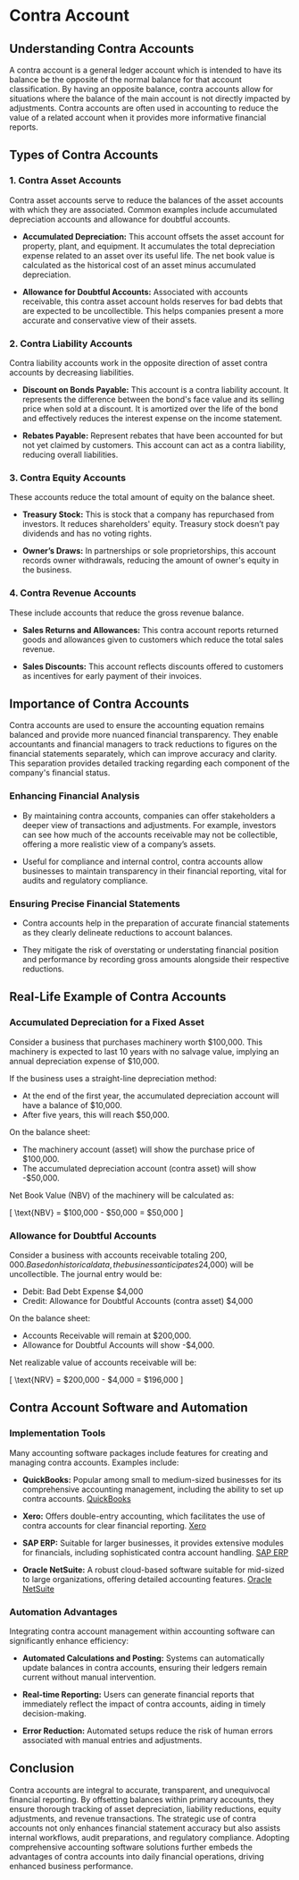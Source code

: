 # Contra Account

## Understanding Contra Accounts

A contra account is a general ledger account which is intended to have its balance be the opposite of the normal balance for that account classification. By having an opposite balance, contra accounts allow for situations where the balance of the main account is not directly impacted by adjustments. Contra accounts are often used in accounting to reduce the value of a related account when it provides more informative financial reports.

## Types of Contra Accounts

### 1. **Contra Asset Accounts**

Contra asset accounts serve to reduce the balances of the asset accounts with which they are associated. Common examples include accumulated depreciation accounts and allowance for doubtful accounts.

- **Accumulated Depreciation:** This account offsets the asset account for property, plant, and equipment. It accumulates the total depreciation expense related to an asset over its useful life. The net book value is calculated as the historical cost of an asset minus accumulated depreciation.
  
- **Allowance for Doubtful Accounts:** Associated with accounts receivable, this contra asset account holds reserves for bad debts that are expected to be uncollectible. This helps companies present a more accurate and conservative view of their assets.

### 2. **Contra Liability Accounts**

Contra liability accounts work in the opposite direction of asset contra accounts by decreasing liabilities.

- **Discount on Bonds Payable:** This account is a contra liability account. It represents the difference between the bond's face value and its selling price when sold at a discount. It is amortized over the life of the bond and effectively reduces the interest expense on the income statement.
  
- **Rebates Payable:** Represent rebates that have been accounted for but not yet claimed by customers. This account can act as a contra liability, reducing overall liabilities.

### 3. **Contra Equity Accounts**

These accounts reduce the total amount of equity on the balance sheet.

- **Treasury Stock:** This is stock that a company has repurchased from investors. It reduces shareholders' equity. Treasury stock doesn’t pay dividends and has no voting rights.
  
- **Owner’s Draws:** In partnerships or sole proprietorships, this account records owner withdrawals, reducing the amount of owner's equity in the business.

### 4. **Contra Revenue Accounts**

These include accounts that reduce the gross revenue balance.

- **Sales Returns and Allowances:** This contra account reports returned goods and allowances given to customers which reduce the total sales revenue.
  
- **Sales Discounts:** This account reflects discounts offered to customers as incentives for early payment of their invoices.

## Importance of Contra Accounts

Contra accounts are used to ensure the accounting equation remains balanced and provide more nuanced financial transparency. They enable accountants and financial managers to track reductions to figures on the financial statements separately, which can improve accuracy and clarity. This separation provides detailed tracking regarding each component of the company's financial status.

### Enhancing Financial Analysis

- By maintaining contra accounts, companies can offer stakeholders a deeper view of transactions and adjustments. For example, investors can see how much of the accounts receivable may not be collectible, offering a more realistic view of a company’s assets.
  
- Useful for compliance and internal control, contra accounts allow businesses to maintain transparency in their financial reporting, vital for audits and regulatory compliance.

### Ensuring Precise Financial Statements

- Contra accounts help in the preparation of accurate financial statements as they clearly delineate reductions to account balances.
  
- They mitigate the risk of overstating or understating financial position and performance by recording gross amounts alongside their respective reductions.

## Real-Life Example of Contra Accounts

### Accumulated Depreciation for a Fixed Asset

Consider a business that purchases machinery worth $100,000. This machinery is expected to last 10 years with no salvage value, implying an annual depreciation expense of $10,000.

If the business uses a straight-line depreciation method:
- At the end of the first year, the accumulated depreciation account will have a balance of $10,000.
- After five years, this will reach $50,000.

On the balance sheet:
  
- The machinery account (asset) will show the purchase price of $100,000.
- The accumulated depreciation account (contra asset) will show -$50,000.
  
Net Book Value (NBV) of the machinery will be calculated as:
  
\[ \text{NBV} = \$100,000 - \$50,000 = \$50,000 \]

### Allowance for Doubtful Accounts

Consider a business with accounts receivable totaling $200,000. Based on historical data, the business anticipates 2% ($4,000) will be uncollectible. The journal entry would be:

- Debit: Bad Debt Expense $4,000
- Credit: Allowance for Doubtful Accounts (contra asset) $4,000

On the balance sheet:
  
- Accounts Receivable will remain at $200,000.
- Allowance for Doubtful Accounts will show -$4,000.

Net realizable value of accounts receivable will be:

\[ \text{NRV} = \$200,000 - \$4,000 = \$196,000 \]

## Contra Account Software and Automation

### Implementation Tools

Many accounting software packages include features for creating and managing contra accounts. Examples include:

- **QuickBooks:** Popular among small to medium-sized businesses for its comprehensive accounting management, including the ability to set up contra accounts. [QuickBooks](https://quickbooks.intuit.com/)
  
- **Xero:** Offers double-entry accounting, which facilitates the use of contra accounts for clear financial reporting. [Xero](https://www.xero.com)

- **SAP ERP:** Suitable for larger businesses, it provides extensive modules for financials, including sophisticated contra account handling. [SAP ERP](https://www.sap.com)

- **Oracle NetSuite:** A robust cloud-based software suitable for mid-sized to large organizations, offering detailed accounting features. [Oracle NetSuite](https://www.netsuite.com)

### Automation Advantages

Integrating contra account management within accounting software can significantly enhance efficiency:
  
- **Automated Calculations and Posting:** Systems can automatically update balances in contra accounts, ensuring their ledgers remain current without manual intervention.
  
- **Real-time Reporting:** Users can generate financial reports that immediately reflect the impact of contra accounts, aiding in timely decision-making.
  
- **Error Reduction:** Automated setups reduce the risk of human errors associated with manual entries and adjustments.

## Conclusion

Contra accounts are integral to accurate, transparent, and unequivocal financial reporting. By offsetting balances within primary accounts, they ensure thorough tracking of asset depreciation, liability reductions, equity adjustments, and revenue transactions. The strategic use of contra accounts not only enhances financial statement accuracy but also assists internal workflows, audit preparations, and regulatory compliance. Adopting comprehensive accounting software solutions further embeds the advantages of contra accounts into daily financial operations, driving enhanced business performance.